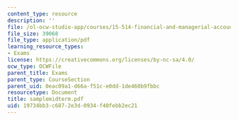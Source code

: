 ```yaml
---
content_type: resource
description: ''
file: /ol-ocw-studio-app/courses/15-514-financial-and-managerial-accounting-summer-2003/19734bb3c6872e3d0934f40febb2ec21_samplemidterm.pdf
file_size: 39068
file_type: application/pdf
learning_resource_types:
- Exams
license: https://creativecommons.org/licenses/by-nc-sa/4.0/
ocw_type: OCWFile
parent_title: Exams
parent_type: CourseSection
parent_uid: 0eac09a1-d66a-f51c-e0dd-1de460b9fbbc
resourcetype: Document
title: samplemidterm.pdf
uid: 19734bb3-c687-2e3d-0934-f40febb2ec21
---
```

